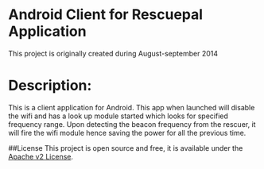 Android Client for Rescuepal Application
========================================
This project is originally created during August-september 2014

Description:
============
This is a client application for Android. This app when launched will disable the wifi and has a look up module started which looks for specified frequency range. Upon detecting the beacon frequency from the rescuer, it will fire the wifi module hence saving the power for all the previous time.

##License
This project is open source and free, it is available under the [Apache v2 License](http://www.apache.org/licenses/LICENSE-2.0.html).
